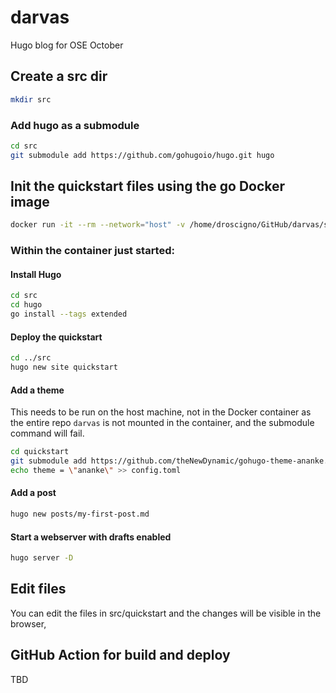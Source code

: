 # darvas

Hugo blog for OSE October

## Create a src dir

```bash
mkdir src
```

### Add hugo as a submodule

```bash
cd src
git submodule add https://github.com/gohugoio/hugo.git hugo
```

## Init the quickstart files using the go Docker image

```bash
docker run -it --rm --network="host" -v /home/droscigno/GitHub/darvas/src:/go/src --name go golang:1.18 bash
```
### Within the container just started:

#### Install Hugo

```bash
cd src
cd hugo
go install --tags extended
```

#### Deploy the quickstart

```bash
cd ../src
hugo new site quickstart
```

#### Add a theme

This needs to be run on the host machine, not in the Docker container as the entire repo `darvas` is not mounted in the container, and the submodule command will fail.
```bash
cd quickstart
git submodule add https://github.com/theNewDynamic/gohugo-theme-ananke.git themes/ananke
echo theme = \"ananke\" >> config.toml
```

#### Add a post

```bash
hugo new posts/my-first-post.md
```

#### Start a webserver with drafts enabled

```bash
hugo server -D
```

## Edit files

You can edit the files in src/quickstart and the changes will be visible in the browser, 

## GitHub Action for build and deploy

TBD


